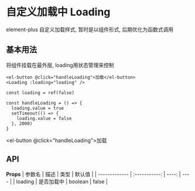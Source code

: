 # 自定义加载中 Loading

element-plus 自定义加载样式, 暂时是以组件形式, 后期优化为函数式调用

<script setup>
import {ref} from 'vue'

const loading = ref(false)

const handleLoading = () => {
  loading.value = true
  setTimeout(() => {
    loading.value = false
  }, 2000)
}
</script>

## 基本用法

将组件挂载在最外层, loading用状态管理来控制

```js{4}
<el-button @click="handleLoading">加载</el-button>
<Loading :loading="loading" />

const loading = ref(false)

const handleLoading = () => {
  loading.value = true
  setTimeout(() => {
    loading.value = false
  }, 2000)
}
```

<el-button @click="handleLoading">加载</el-button>
<Loading :loading="loading" />

## API

**Props**
| 参数名 | 描述 | 类型 | 默认值 |
| ------------- | :-----------: | ----: | ---- |
| loading | 是否加载中 | boolean | false |
